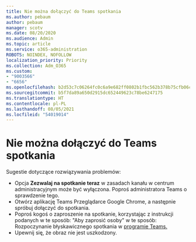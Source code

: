 ```yaml
---
title: Nie można dołączyć do Teams spotkania
ms.author: pebaum
author: pebaum
manager: scotv
ms.date: 08/20/2020
ms.audience: Admin
ms.topic: article
ms.service: o365-administration
ROBOTS: NOINDEX, NOFOLLOW
localization_priority: Priority
ms.collection: Adm_O365
ms.custom:
- "9003566"
- "6656"
ms.openlocfilehash: b2d53c7c06264fc0c6a9e682ff0802b1fbc562b378b75cfb06ca330492dfcf22
ms.sourcegitcommit: b5f7da89a650d2915dc652449623c78be6247175
ms.translationtype: HT
ms.contentlocale: pl-PL
ms.lasthandoff: 08/05/2021
ms.locfileid: "54019014"
---
```

# <a name="cant-join-teams-meeting"></a>Nie można dołączyć do Teams spotkania

Sugestie dotyczące rozwiązywania problemów:  

- Opcja  **Zezwalaj na spotkanie teraz**  w zasadach kanału w centrum administracyjnym może być wyłączona. Poproś administratora Teams o sprawdzenie tego.
- Otwórz aplikację Teams Przeglądarce Google Chrome, a następnie spróbuj dołączyć do spotkania.
- Poproś kogoś o zaproszenie na spotkanie, korzystając z instrukcji podanych w te sposób: "Aby zaprosić osoby" w te sposób: Rozpoczynanie błyskawicznego spotkania w [programie Teams.](https://support.microsoft.com/office/start-an-instant-meeting-in-teams-ff95e53f-8231-4739-87fa-00b9723f4ef5)
- Upewnij się, że obraz nie jest uszkodzony.
